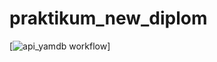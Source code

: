 # praktikum_new_diplom
[![api_yamdb workflow](https://github.com/WayBro-54/foodgram-project-react/actions/workflows/yamdb_workflow.yml/badge.svg)]

